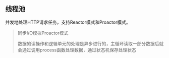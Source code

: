 ## 线程池

并发地处理HTTP请求任务，支持Reactor模式和Proactor模式。

> 同步I/O模拟Proactor模式
> 
> 数据的读操作和逻辑单元的处理是异步进行的，主循环读取一部分数据后就会通过调用process函数处理数据，通过状态机保存处理状态